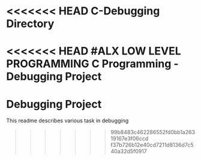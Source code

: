 <<<<<<< HEAD
C-Debugging Directory
=======
<<<<<<< HEAD
#ALX LOW LEVEL PROGRAMMING
C Programming - Debugging Project 
=======
# Debugging Project 
This readme describes various task in debugging
>>>>>>> 99b8483c462286552fd0bb1a26319167e3f06ccd
>>>>>>> f37b726b12e40cd7211d8136d7c540a32d5f0917
